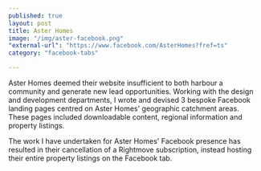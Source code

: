 ```yaml
---
published: true
layout: post
title: Aster Homes
image: "/img/aster-facebook.png"
"external-url": "https://www.facebook.com/AsterHomes?fref=ts"
category: "facebook-tabs"

---
```


Aster Homes deemed their website insufficient to both harbour a community and generate new lead opportunities. Working with the design and development departments, I wrote and devised 3 bespoke Facebook landing pages centred on Aster Homes' geographic catchment areas. These pages included downloadable content, regional information and property listings.

The work I have undertaken for Aster Homes' Facebook presence has resulted in their cancellation of a Rightmove subscription, instead hosting their entire property listings on the Facebook tab.
